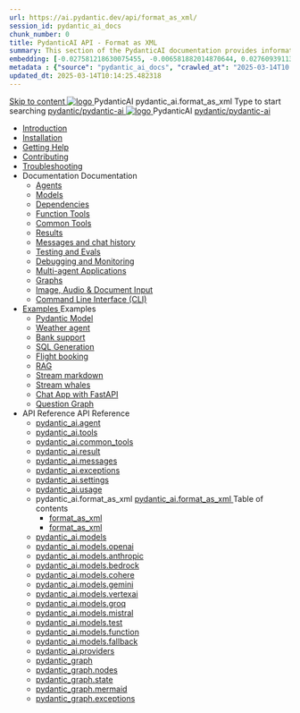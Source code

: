 ```yaml
---
url: https://ai.pydantic.dev/api/format_as_xml/
session_id: pydantic_ai_docs
chunk_number: 0
title: PydanticAI API - Format as XML
summary: This section of the PydanticAI documentation provides information on the 'format_as_xml' function, part of the pydantic_ai module. The documentation is structured to lead users through installation, usage, and additional resources for assistance.
embedding: [-0.027581218630075455, -0.006581882014870644, 0.027609391137957573, -0.02063661254942417, 0.010276046581566334, 0.011557911522686481, -0.04107601195573807, 0.0014958021929487586, 0.012938381172716618, 0.017917931079864502, 0.0035955598577857018, -0.08998408168554306, -0.0221579447388649, -0.023045390844345093, 0.027200885117053986, 0.009282954037189484, -0.026059884577989578, 0.012452399358153343, 0.00017266874783672392, 0.04473848268389702, 0.06553004682064056, -0.008423681370913982, 0.00698686670511961, 0.016396598890423775, 0.008015175350010395, -0.0016040916088968515, -0.015565498732030392, 0.050682954490184784, 0.023017218336462975, -0.036850087344646454, 0.012910207733511925, -0.01815740019083023, -0.020721130073070526, 0.0018594079883769155, 0.01150156557559967, 0.018495475873351097, 0.0008953683427534997, 0.014706226997077465, 0.007039690390229225, 0.02108737640082836, 0.02986321970820427, -0.05843048915266991, 0.045217420905828476, 0.005014766938984394, -0.06406506150960922, 0.0009922125609591603, 0.012558047659695148, 0.0278066024184227, 0.0065431441180408, -0.00916321948170662, -0.0808560773730278, 0.028003811836242676, -0.026003539562225342, 0.005947992671281099, -0.013959646224975586, -0.009212521836161613, -0.039639197289943695, 0.03341300040483475, 0.015185165219008923, -0.03479347005486488, 0.0115860840305686, -0.011924157850444317, -0.00578599888831377, 0.0747707411646843, -0.053753796964883804, 0.009557639248669147, -0.0761793851852417, 0.013445491902530193, -0.05254236236214638, -0.029299762099981308, 0.04394964501261711, 0.0338074192404747, -0.04865451157093048, -0.06564273685216904, -0.013058115728199482, -0.05848683416843414, 0.027243144810199738, 0.10311262309551239, -0.023129908367991447, -0.06879809498786926, 0.005902211647480726, 0.04293541982769966, -0.023918747901916504, -0.020101327449083328, -0.02042531594634056, -0.013889214023947716, -0.00893783662468195, 0.00391954742372036, -0.0287785641849041, -0.018030622974038124, -0.023890575394034386, -0.004990115761756897, -0.04265369474887848, -0.010402824729681015, 0.06327621638774872, 0.016157127916812897, -0.005229584872722626, 0.0030180164612829685, -0.01359339989721775, 0.005821214988827705, 0.029384281486272812, -0.03851228579878807, -0.0629381462931633, 0.03146907314658165, 0.016157127916812897, -0.011600170284509659, 0.015269683673977852, -0.02927158959209919, -0.009325212799012661, 0.0013804695336148143, -0.11697366833686829, -0.026679687201976776, -0.03806151822209358, 0.01202276349067688, -0.06316352635622025, -0.0030268204864114523, 0.005814171861857176, -0.0005458489176817238, 0.010163355618715286, -0.04118870571255684, -0.03166628256440163, 0.010705682449042797, 0.03439904749393463, 0.02567955106496811, 0.03459625691175461, 0.011177578009665012, -0.015509153716266155, -0.02822919376194477, -0.06017720326781273, -0.03783613443374634, 0.028285540640354156, -0.015171078965067863, 0.04025899991393089, -0.021143723279237747, -0.015945833176374435, -0.022946786135435104, -0.04073793813586235, -0.0010714486707001925, -0.03499067947268486, 0.03459625691175461, 0.03803334757685661, -0.02139727957546711, -0.002625357359647751, 0.039611026644706726, -0.0188476350158453, 0.011853726580739021, -0.03885035961866379, -0.015804968774318695, -0.04673875495791435, 0.019157536327838898, 0.04132957011461258, 0.028637701645493507, -0.028567269444465637, -0.02331303246319294, -0.019566044211387634, 0.018791290000081062, 0.029947739094495773, 0.001399838482029736, 0.03332848101854324, -0.040822457522153854, -0.029384281486272812, 0.05395100638270378, -0.0489925853908062, -0.008966009132564068, -0.02882082387804985, -0.016678325831890106, -0.04358339682221413, -0.018805377185344696, -0.06462851166725159, -0.048316434025764465, -0.025496428832411766, -0.03132820874452591, -0.012219972908496857, -0.005116893444210291, 0.011677646078169346, -0.04338618740439415, -0.029074380174279213, -0.017791153863072395, -0.02787703461945057, -0.031525418162345886, -0.01832643896341324, 0.011001497507095337, -0.03885035961866379, -0.049189794808626175, 0.01144521962851286, -0.024031439796090126, -0.002148179803043604, 0.005092242266982794, -0.025425996631383896, 0.06344525516033173, 0.004409051034599543, 0.023158080875873566, 0.03896304965019226, 0.022115686908364296, 0.01934066042304039, -0.022383328527212143, 0.060966044664382935, -0.022848179563879967, 0.015086560510098934, 0.02028445154428482, -0.004866859409958124, -0.004916162230074406, 0.013396189548075199, 0.019551957026124, 0.006979823112487793, -0.04206206277012825, 0.01565001718699932, -0.005631048232316971, -0.026637429371476173, -0.037413544952869415, 0.05028853565454483, -0.03958285227417946, 0.024158217012882233, 0.012417183257639408, -0.009747806005179882, 0.0001852144778240472, -0.06288179755210876, 0.02212977223098278, -0.0015424634329974651, 0.03158176317811012, -0.03896304965019226, 0.053612932562828064, 0.029046207666397095, 0.0018382783746346831, -0.03749806061387062, 0.009170262143015862, 0.03761075437068939, -0.05651473626494408, 0.024580810219049454, 0.015185165219008923, 0.016945969313383102, 0.02380605787038803, -0.02910255268216133, -0.000776073953602463, 0.0036976863630115986, -0.05797972157597542, 0.014720313251018524, 0.0060289897955954075, 0.019566044211387634, -0.004085063003003597, -0.0006039554718881845, -0.005483140703290701, 0.017086833715438843, 0.02265097014605999, 0.011424089781939983, 0.009057571180164814, -0.00869836751371622, -0.058599524199962616, 0.03775161877274513, 0.027651650831103325, 0.055049747228622437, -0.012691868469119072, 0.015466894023120403, -0.009085743688046932, -0.015396461822092533, -0.036709222942590714, -0.03203253075480461, 0.004644998349249363, -0.043301668018102646, 0.012332664802670479, -0.013741306960582733, 0.030708404257893562, -0.0031535981688648462, -0.006071249023079872, -0.01832643896341324, -0.0033332002349197865, -0.033891938626766205, 0.03194801136851311, -0.04240013659000397, -0.04811922460794449, 0.024763934314250946, 0.029327936470508575, 0.062149304896593094, -0.016255734488368034, -0.044062335044145584, 0.03518788889050484, -0.013699047267436981, 0.051528140902519226, 0.014354066923260689, 0.007867268286645412, -0.0007747533381916583, -0.02425682358443737, 0.0384841114282608, 0.030060429126024246, 0.010346478782594204, 0.036681048572063446, 4.861467095906846e-05, -0.04248465597629547, -0.016326166689395905, -0.02063661254942417, 0.0377797894179821, 0.019044846296310425, 0.03056754171848297, -0.03341300040483475, 0.016734672710299492, -0.02634161338210106, 0.06738945096731186, 0.029215244576334953, 0.03546961769461632, -0.022594625130295753, 0.0489925853908062, 0.009374515153467655, -0.01219884306192398, -0.0006805503508076072, -4.781680763699114e-05, 0.014255461283028126, -0.0287785641849041, -0.014509017579257488, 0.07634841650724411, -0.03532875329256058, -0.017833413556218147, 0.026285268366336823, -0.01934066042304039, -0.0383995920419693, -0.039103914052248, -0.030088601633906364, 0.0523451529443264, -0.015297857113182545, 0.0398082360625267, -0.018734944984316826, -0.04355522245168686, -0.051838040351867676, 0.03423001244664192, 0.01645294390618801, -0.06981232017278671, 0.002192199695855379, 0.014015992172062397, -0.013290541246533394, -0.04132957011461258, 0.00021933003154117614, 0.007810922339558601, -0.021721266210079193, 0.011318442411720753, 0.01645294390618801, -0.00474008172750473, -0.036089420318603516, -0.011607213877141476, 0.00948016345500946, -0.024130044505000114, 0.03397645428776741, -0.07217884063720703, -0.06085335463285446, -0.03811786323785782, -0.018551820889115334, -0.01948152482509613, 0.0050077238120138645, -0.0021693094167858362, 0.04383695125579834, -0.009466077201068401, 0.0024616026785224676, -0.0005172358942218125, 0.0015310182934626937, 0.011093059554696083, 0.044935692101716995, -0.014663968235254288, -0.008106737397611141, 0.01338210329413414, -0.023115823045372963, -0.02693324349820614, 0.028567269444465637, -0.055218782275915146, -0.014424498192965984, 0.003442369867116213, -0.006666400469839573, -0.011712862178683281, 0.01903075911104679, -0.01567818969488144, -0.01704457402229309, 0.0035585828591138124, -0.015340115875005722, 0.018622253090143204, -0.01036760862916708, -0.010698639787733555, -0.03220156580209732, -0.010008404962718487, -0.044935692101716995, -0.02941245399415493, 0.001098741078749299, 0.008578632026910782, 0.03941381722688675, 0.021031031385064125, -0.00043579874909482896, 0.0002379285142524168, 0.01366383209824562, 0.04220292717218399, 0.01700231432914734, 0.00025289534823969007, 0.028031984344124794, -0.018410956487059593, 0.05550051108002663, 0.046118952333927155, -0.017030486837029457, -0.0027503743767738342, -0.02435542829334736, 0.020129499956965446, 0.008233514614403248, -0.00783909484744072, 0.0012501701712608337, 0.0629381462931633, 0.0008782005170360208, -0.00783909484744072, 0.018312351778149605, -0.010177441872656345, -0.004838686902076006, -0.016016265377402306, 0.05209159851074219, 0.061247773468494415, 0.02243967354297638, 0.020932426676154137, -0.034173667430877686, 0.04394964501261711, -0.032990407198667526, 0.01648111641407013, -0.026257095858454704, -0.016438856720924377, -0.06547369807958603, 0.0007637483067810535, 0.022214291617274284, 0.01721361093223095, 0.021425452083349228, -0.026736034080386162, -0.0647975504398346, -0.042738210409879684, -0.015974005684256554, -0.0635579451918602, 0.052457842975854874, 0.06203661486506462, -0.0324832946062088, -0.0012255188776180148, -0.04679510369896889, -0.007275638170540333, 0.022636884823441505, 0.055077917873859406, -0.004648520145565271, 0.01888989470899105, -0.030370330438017845, 0.0026042277459055185, 0.026285268366336823, 0.015340115875005722, 0.007110122591257095, 0.020509833469986916, -0.05837414413690567, -0.03383558988571167, 0.019256142899394035, -0.007099557667970657, -0.017157264053821564, 0.018650425598025322, -0.021580401808023453, -0.0027662215288728476, -0.0397237166762352, 0.011255052872002125, -0.002991604385897517, -0.012128411792218685, 0.007173511665314436, -0.01912936381995678, -0.04820374399423599, 0.06378333270549774, -0.0012968314113095403, 0.05158448591828346, -0.0017643246101215482, 0.06941790133714676, 0.022918611764907837, -0.04147043451666832, 0.013480708003044128, 0.000163204429554753, -0.01714317873120308, 0.04186485335230827, 0.0016965337563306093, -0.004659085068851709, -0.0004930248251184821, 0.013544096611440182, -0.024806194007396698, -0.011057843454182148, -0.009585811756551266, -0.011191664263606071, -0.01905893161892891, 0.04386512562632561, 0.015621844679117203, -0.02411595918238163, 0.002907085930928588, 0.014621708542108536, -0.03363838046789169, 5.8051475207321346e-05, -0.005243671592324972, 0.006705137901008129, 0.08175760507583618, -0.034201838076114655, -0.04380878061056137, 0.012255189009010792, 0.005493705626577139, -0.013565226458013058, 0.00850115716457367, 0.03541327267885208, -0.01801653765141964, 0.04039986431598663, 0.017241783440113068, -0.048175569623708725, -0.011557911522686481, -0.00864202156662941, -0.02983504720032215, -0.007324940524995327, -0.02565137855708599, -0.007254508789628744, 0.040822457522153854, 0.008254644460976124, -0.03555413335561752, 0.012086152099072933, -0.008212385699152946, 0.0022996088955551386, 0.05192255973815918, -0.04676692932844162, -0.018875809386372566, -0.0006598609616048634, 0.024792106822133064, 0.02432725578546524, 0.04499204084277153, 0.0016366664785891771, 0.035835862159729004, -0.0009358668467029929, -0.0018911025254055858, 0.016509288921952248, -0.03577951714396477, -0.01704457402229309, -0.012882035225629807, -0.004250578582286835, -0.01794610545039177, -0.031215516850352287, -0.04749942198395729, -0.015185165219008923, -0.01735447533428669, 0.033751074224710464, 0.013600442558526993, 0.0178756732493639, -0.008677237667143345, -0.05488070845603943, 0.009001225233078003, 0.01043804083019495, 0.0055465297773480415, -0.041385915130376816, -0.013269411399960518, -0.00813490990549326, 0.0036342975217849016, -0.03718816116452217, 0.014100510627031326, 0.0009473120444454253, 0.008233514614403248, 0.002454559551551938, -0.0004917042679153383, -0.011240966618061066, 0.035385098308324814, 0.06800925731658936, -0.014276591129601002, 0.014185029082000256, -0.028060156852006912, 0.012283362448215485, 0.03620211035013199, -0.014424498192965984, -0.013755393214523792, 0.008395508863031864, 0.011670602485537529, 0.006127594504505396, -0.014818918891251087, 0.01896032691001892, 0.017453080043196678, -0.022974958643317223, 0.03794882819056511, 0.033441171050071716, -0.02262279763817787, -0.028651786968111992, 0.007261551916599274, -0.005676829256117344, -0.019988635554909706, -0.006926999427378178, -0.010290132835507393, -0.033159442245960236, -0.006303675007075071, -0.009304082952439785, -0.02014358714222908, -0.01202276349067688, 0.0012748214649036527, -0.03341300040483475, -0.018692685291171074, 0.005197890568524599, 0.01965056173503399, -0.047443076968193054, 0.015199251472949982, -0.0017775306478142738, 0.0021816350053995848, 0.016988227143883705, 0.0068565672263503075, 0.01200867723673582, -0.014537190087139606, -0.010733854956924915, -0.03397645428776741, -0.005729652941226959, -0.00018917628040071577, 0.049922287464141846, -0.02494705840945244, -0.03820238262414932, 0.023158080875873566, -0.005296495743095875, -0.02369336597621441, -0.013051072135567665, 0.0376952700316906, -0.007402415852993727, 0.015974005684256554, -0.004197754431515932, 0.0025197090581059456, -0.005916298367083073, -0.000911215553060174, -0.02397509478032589, 0.0007725523319095373, -0.01732630282640457, -0.033751074224710464, -0.021594488993287086, 0.02627118118107319, -0.04533011466264725, 0.01905893161892891, 0.049781423062086105, -0.05589493364095688, 0.003099013352766633, 0.014403369277715683, 0.014072338119149208, 0.010022491216659546, 0.0037822050508111715, -0.005032374989241362, -0.020890166983008385, -0.04856999218463898, -0.03028581291437149, -0.006162810605019331, -0.019326575100421906, 0.03735719621181488, 0.031215516850352287, 0.026637429371476173, -0.011804423294961452, 0.012212930247187614, 0.005983208771795034, -0.04631616175174713, 0.0041907113045454025, -0.030483022332191467, -0.005039418116211891, 0.03628662973642349, -0.0018294743495061994, -0.02236924134194851, 0.042371965944767, -0.03484981507062912, -0.016734672710299492, -0.014015992172062397, 0.011931201443076134, -0.011410003527998924, 0.015044300816953182, 0.012952467426657677, 0.018213747069239616, -0.014494930393993855, 0.024876626208424568, -0.0061452025547623634, -0.010290132835507393, -0.030116776004433632, -0.02700367569923401, 0.02380605787038803, -0.04980959743261337, 0.016114870086312294, 0.024130044505000114, -0.019551957026124, -0.028905343264341354, 0.03130003437399864, 0.03445539250969887, 0.04192119836807251, 0.01043804083019495, 0.028525009751319885, -0.001975621096789837, 0.021876217797398567, 0.024031439796090126, 0.021439537405967712, 0.005141545087099075, -0.019594216719269753, 0.013396189548075199, -0.05781068652868271, -0.01045212708413601, 0.02021401934325695, -0.027412181720137596, 0.005000680685043335, -0.0722915306687355, 0.028623614460229874, 0.07510881125926971, -0.01972099393606186, 0.02898986078798771, 0.010029533877968788, 0.007088993210345507, 0.04262552037835121, 0.014790745452046394, -0.020678870379924774, 0.011973461136221886, 0.007071385160088539, 0.016776930540800095, 0.017608029767870903, -0.019185710698366165, 0.025102008134126663, -0.015875400975346565, -0.09888669848442078, -0.017720721662044525, 0.009853454306721687, 0.003665992058813572, -0.017608029767870903, -0.017467165365815163, -0.003947720397263765, -0.0033719378989189863, 0.0035444966051727533, 0.039075739681720734, -0.048598162829875946, -0.020298536866903305, 0.020608438178896904, -0.018720857799053192, 0.020650697872042656, -0.0022538278717547655, 0.014635794796049595, 0.021284587681293488, 0.012903165072202682, -0.01081837434321642, -0.02986321970820427, -0.02227063663303852, 0.01360748615115881, -0.006504406686872244, 0.005102807190269232, 0.006617097649723291, -0.029074380174279213, -0.021693093702197075, 0.014663968235254288, -0.03293405845761299, -0.004539350047707558, 0.004106192849576473, 0.00834620650857687, 0.0060289897955954075, -0.014142770320177078, 0.010825417004525661, -0.011212794110178947, -0.040061790496110916, 0.02574998326599598, -0.030229466035962105, 0.0198618583381176, -0.0016974140889942646, -0.015509153716266155, 0.002507383469492197, -0.008973052725195885, -0.02844049036502838, -0.03577951714396477, -0.0055113136768341064, 0.0708828866481781, -0.017678461968898773, -0.003887853119522333, 0.00850115716457367, 0.012403097003698349, -0.005539486184716225, -0.016185302287340164, 0.0026007061824202538, -0.01832643896341324, -0.015945833176374435, 0.0026341613847762346, -0.014706226997077465, 0.01129026897251606, -0.0008751191198825836, 0.013656788505613804, -0.02035488374531269, 0.030990133062005043, -0.002389409812167287, -0.012241102755069733, 0.018974414095282555, -0.01150156557559967, -0.030708404257893562, -0.018425043672323227, -0.01301585603505373, -0.002000272274017334, -0.009191391989588737, 0.01948152482509613, 0.015114733017981052, -0.0264824777841568, 0.00274861347861588, -0.03307492285966873, 0.01941109262406826, -0.0008720377227291465, -0.0071911197155714035, -0.013487751595675945, -0.0023911704774945974, 4.154394628130831e-05, 0.002635922050103545, -0.008113780058920383, 0.0037082512862980366, -0.02613031677901745, -0.02787703461945057, -0.035385098308324814, -0.05752895772457123, 0.010980367660522461, 0.012882035225629807, -0.004623868968337774, 0.019256142899394035, -0.03659652918577194, 0.013945559971034527, -0.08947696536779404, -0.017382647842168808, -0.011705818586051464, -0.0015776795335114002, 0.048147398978471756, -0.02174943871796131, 0.0043280539102852345, 0.023848315700888634, -0.0035550612956285477, -0.03231425583362579, 0.0027310054283589125, -0.0025602076202630997, -0.028046071529388428, 0.005395100452005863, 0.04000544548034668, -0.02303130365908146, 0.047133177518844604, -0.021946649998426437, 0.026919156312942505, -0.0013082766672596335, -0.01888989470899105, 0.013987819664180279, 0.008043348789215088, 0.04913344979286194, -0.039751891046762466, 0.011846682988107204, -0.0009429100318811834, 0.0234820693731308, 0.02794746682047844, 0.01877720281481743, -0.022101599723100662, -0.04003361985087395, -0.01948152482509613, 0.03425818309187889, -0.00714533869177103, 0.052852265536785126, 0.015326029621064663, 0.030708404257893562, 0.010318306274712086, -0.007324940524995327, 0.01437519583851099, -0.02345389686524868, 0.014804831705987453, 0.016537461429834366, 0.027031848207116127, 0.00013261048297863454, -0.018565908074378967, -0.0033261568751186132, 0.004324532113969326, 0.005778955761343241, 0.014678054489195347, 0.03208887577056885, -0.019354747608304024, 0.014001905918121338, 0.036821912974119186, 0.03620211035013199, -0.039751891046762466, -0.0023858880158513784, 0.007113644387573004, -0.001517812255769968, -0.010205614380538464, 0.02115780860185623, -0.013487751595675945, -0.02139727957546711, -0.01718543842434883, -0.0172558706253767, -0.0436960868537426, 0.012389009818434715, -0.008670194074511528, -0.014509017579257488, -0.009888669475913048, 0.024087784811854362, -0.00435622688382864, -0.030680231750011444, -0.007430588826537132, 0.002792633604258299, 0.009487207047641277, 0.0046837362460792065, 0.00043623894453048706, -0.04121687635779381, 0.04355522245168686, -0.0357513464987278, -0.029806874692440033, 0.022017082199454308, -0.023059476166963577, -0.017410820350050926, -0.010881762951612473, -0.031694453209638596, 0.009670330211520195, -0.015776794403791428, -0.0010608838638290763, -0.010705682449042797, 0.004261143505573273, 0.009346342645585537, -0.029018035158514977, 0.004014630801975727, -0.007817965932190418, 0.022002995014190674, -0.004159017000347376, 0.0003875967813655734, 0.03704729676246643, 0.008811058476567268, -0.0175657719373703, 0.021664921194314957, -0.013515924103558064, 0.007303811144083738, -0.012100238353013992, -0.04533011466264725, -0.003683599876239896, 0.04085063189268112, 0.009226608090102673, 0.022665057331323624, 0.010015447624027729, -0.015607758425176144, -0.01896032691001892, -0.016002178192138672, 0.05837414413690567, 0.00698686670511961, -0.056092143058776855, 0.010698639787733555, 0.022115686908364296, -0.015072474256157875, -0.002468645805492997, 0.034060973674058914, -0.003630775958299637, -0.003887853119522333, -0.009501293301582336, 0.0060184248723089695, -0.006902347784489393, 0.004046325571835041, 0.028313713148236275, 0.007937700487673283, -0.04631616175174713, 0.022834094241261482, 0.00834620650857687, -0.009057571180164814, 0.04530194029211998, -0.028215108439326286, -0.0027362878900021315, 0.00030814053025096655, 0.003290941007435322, -0.0014799549244344234, -0.01200867723673582, -0.017903845757246017, -0.049048930406570435, -0.00517676118761301, -0.009029397740960121, -0.009247737936675549, 0.002102398779243231, -0.027989724650979042, 0.025045663118362427, -0.022073427215218544, -0.005895168520510197, 0.030792923644185066, 0.0053176251240074635, 0.030764751136302948, -0.01983368583023548, -0.0403435193002224, -0.01294542383402586, -0.006250850856304169, -0.0065114498138427734, 0.044935692101716995, -0.012635522522032261, -0.04702048376202583, -0.00518380431458354, -0.010684552602469921, -0.014480844140052795, -0.0031940967310220003, -0.017762981355190277, 0.014875263907015324, 0.002044292399659753, 0.03321578726172447, 0.038005173206329346, 0.02972235530614853, 0.01941109262406826, 0.08389874547719955, 0.04879537224769592, -0.0026693774852901697, -0.03383558988571167, 0.029158897697925568, -0.021974822506308556, -0.023510241881012917, 0.009508336894214153, 0.01338210329413414, 0.0403435193002224, 3.232724338886328e-05, -0.0021957214921712875, 0.01619938760995865, -0.00948016345500946, 0.025116095319390297, 0.03997727110981941, 0.0005841464153490961, -0.007775706239044666, 0.05003498122096062, 0.0081208236515522, 0.009980231523513794, 0.03394828364253044, 0.021002858877182007, 0.003789248177781701, 0.017720721662044525, 0.016945969313383102, 0.027933379635214806, 0.0018611687701195478, -0.024932971224188805, -0.0019351225346326828, 0.017960190773010254, -0.007944743148982525, -0.00834620650857687, 0.02352432906627655, 0.02627118118107319, -0.027102280408143997, 0.011346614919602871, 0.006205069832503796, -0.007634841836988926, -0.02359476126730442, 0.01256509032100439, -0.027398094534873962, 0.008388465270400047, -0.013346887193620205, -0.007296768017113209, -0.023918747901916504, -0.04073793813586235, -0.02707410790026188, 0.010754984803497791, 0.009825280867516994, 0.013424362055957317, 0.016424771398305893, 0.014748486690223217, 0.022989043965935707, 0.0022397413849830627, -0.022355156019330025, 0.0364556647837162, -0.02844049036502838, 0.0021939605940133333, 0.04279455915093422, 0.00474712485447526, 0.027510786429047585, 0.010423953644931316, 0.016678325831890106, -0.012438313104212284, -0.008247601799666882, 0.021425452083349228, 0.014692140743136406, -0.014649881049990654, 0.011994590051472187, 0.007423545699566603, 0.02839823067188263, 0.04927431419491768, -0.0009569964604452252, -0.0258626751601696, -0.012121368199586868, 0.013375059701502323, 0.027313577011227608, 0.007409459445625544, 0.013635658659040928, -0.020509833469986916, 0.024158217012882233, 0.0029986475128680468, -0.0007355754496529698, 0.012135454453527927, -0.005947992671281099, 0.029947739094495773, 0.006919955834746361, -0.010719768702983856, -0.010578904300928116, -0.02090425416827202, -0.0012510506203398108, -0.014213202521204948, 0.035525962710380554, 0.028651786968111992, -0.027102280408143997, 0.02251010574400425, -0.006743875797837973, 0.010726812295615673, -0.023129908367991447, -0.018382783979177475, -0.020481660962104797, -0.030201293528079987, 0.012551004067063332, -0.011860769242048264, -0.035976726561784744, 0.015227424912154675, 0.0054796189069747925, -0.006050119176506996, 0.018382783979177475, -0.03349751606583595, -0.012572133913636208, -0.031384553760290146, -0.005338754970580339, -0.0015151710249483585, 0.013128547929227352, 0.01962238922715187, -0.003630775958299637, -0.0218480434268713, -0.005884603597223759, 0.00857158936560154, 0.003403632203117013, -0.0035057589411735535, 0.018579993396997452, -0.015903573483228683, 0.014135726727545261, 0.027623478323221207, 0.016157127916812897, 0.007360156625509262, 0.014396325685083866, -0.013910343870520592, 0.0009385080193169415, -0.08141953498125076, 0.04028717428445816, 0.021453624591231346, -0.014945696108043194, -0.022425588220357895, 0.01891806721687317, 0.0162416473031044, 0.014509017579257488, 0.011959373950958252, -0.0522606335580349, -0.017410820350050926, -0.03225791081786156, -0.005747260991483927, 0.013283498585224152, 0.02328485995531082, 0.019749166443943977, 0.005451446399092674, 0.008825144730508327, -0.025144267827272415, 0.010642293840646744, 0.009966145269572735, 0.015185165219008923, -0.02101694606244564, 0.020298536866903305, 0.02477801963686943, -0.022946786135435104, 0.02063661254942417, -0.03806151822209358, -0.007923613302409649, -0.05781068652868271, -0.012938381172716618, 0.0033226353116333485, -0.04383695125579834, -0.011170534417033195, -0.011776250787079334, -0.008839230984449387, -0.01045212708413601, 0.007846138440072536, -0.027510786429047585, 0.013501837849617004, 0.009515379555523396, -0.014847091399133205, -0.018763117492198944, 0.0855327695608139, -0.007972916588187218, -0.0162416473031044, 0.02132684737443924, 0.0036237325984984636, 0.018143314868211746, -0.0042153624817729, 0.016706500202417374, -0.0036043638829141855, -0.029046207666397095, -0.016326166689395905, 0.03916025906801224, 0.005895168520510197, -0.020016809925436974, 0.023341204971075058, -0.014466757886111736, 0.00783909484744072, 0.01693188212811947, 0.036089420318603516, 0.012938381172716618, 0.012889077886939049, 0.041836678981781006, -0.02624300867319107, -0.007205205969512463, 0.02014358714222908, -0.004968986380845308, 0.02666560187935829, -0.017622116953134537, 0.025425996631383896, 0.04163946956396103, -0.0011647712672129273, -0.04056890308856964, -0.027764342725276947, -0.004564001690596342, -0.01860816590487957, 0.027651650831103325, 0.004722473677247763, -0.016114870086312294, -0.005761347711086273, 0.002783829579129815, 0.03724450618028641, 0.0015952875837683678, -0.015171078965067863, -0.0006990387919358909, -0.0014271308900788426, 0.021693093702197075, 0.030088601633906364, -0.01829826459288597, 0.005782477091997862, 0.016227560117840767, -0.015185165219008923, 0.02777842804789543, -0.006476233713328838, -0.004440745338797569, -0.0039970227517187595, -0.017298128455877304, -0.004405529238283634, 0.06462851166725159, 0.045668188482522964, 0.02858135476708412, -0.030116776004433632, 0.024806194007396698, 0.010177441872656345, 0.02170718088746071, -0.020918339490890503, -0.052852265536785126, 0.011677646078169346, -0.014466757886111736, 0.00878288596868515, 0.039751891046762466, -0.008832188323140144, 0.014093467965722084, 0.014255461283028126, 0.0014104032889008522, 0.011262096464633942, 0.024961143732070923, 0.0023682801984250546, 0.005955035798251629, 0.016537461429834366, 0.046372510492801666, -0.003553300630301237, -0.013396189548075199, -0.006039554253220558, 0.03118734434247017, -0.011917115189135075, -0.03423001244664192, 0.013614528812468052, -0.0012677782215178013, -0.02770799770951271, 0.016424771398305893, 0.017312215641140938, 0.003754032077267766, -0.014804831705987453, 0.03191983699798584, -0.005912776570767164, 0.03101830743253231, -0.01735447533428669, 0.009740762412548065, 0.01662198081612587, 0.03916025906801224, 0.014065294526517391, 0.009973188862204552, -0.04516107589006424, 0.023707453161478043, 0.0014755529118701816, 0.019706908613443375, -0.011832596734166145, -0.013868085108697414, -0.013684961013495922, 0.019960463047027588, 0.026116231456398964, 0.007641885429620743, 0.007648928556591272, -0.005194368772208691, -0.02132684737443924, 0.012487615458667278, -0.020692957565188408, -0.014833005145192146, -0.030849268659949303, -0.01157199777662754, 0.00893783662468195, -0.013952603563666344, -0.009726676158607006, -0.012628479860723019, 0.0021270501893013716, 0.02603171207010746, 0.0027116367127746344, -0.03296223282814026, -0.012142498046159744, -0.005514835007488728, -0.013776523061096668, 0.010881762951612473, -0.005976165644824505, -0.010867676697671413, 0.0024510377552360296, -0.009029397740960121, 0.014065294526517391, -0.031525418162345886, -0.028708133846521378, 0.01595991849899292, -0.006874175276607275, 0.024904798716306686, 0.015311943367123604, -0.009247737936675549, 0.007832052186131477, -0.027243144810199738, 0.007522150408476591, 0.008163083344697952, -0.02090425416827202, 0.010585947893559933, -0.016960054636001587, -0.0029176506213843822, 0.018185574561357498, 0.03397645428776741, 0.025003403425216675, -0.052852265536785126, 0.022763662040233612, -0.028454577550292015, -0.03397645428776741, -0.004937291610985994, 0.0023172167129814625, 0.014030078426003456, -0.0051345014944672585, 0.0006994790164753795, 0.0014033600455150008, 0.009557639248669147, 0.014466757886111736, 0.012057979591190815, 0.02513018064200878, 0.01052255928516388, 0.011945287697017193, -0.0278066024184227, 0.0056380913592875, 0.020228104665875435, 0.0065466659143567085, -0.012029806151986122, -0.00042391332681290805, -0.014734399504959583, 0.005852909293025732, -0.01430476363748312, -0.00970554631203413, -0.009811194613575935, 0.0057155666872859, -0.011733991093933582, -0.011966417543590069, 0.027679823338985443, -0.021650834009051323, -0.011853726580739021, -0.009902756661176682, -0.036117590963840485, -0.002725723199546337, 0.003107817377895117, 0.009487207047641277, 0.008296904154121876, 0.003852637019008398, 0.041667643934488297, -0.005402143578976393, -0.011304355226457119, 0.023411637172102928, 0.008437768556177616, -0.02198890782892704, 0.004704865626990795, 0.00869836751371622, 0.0016481116181239486, -0.01574862189590931, 0.020059067755937576, 0.000820094021037221, 0.017791153863072395, -0.007437631953507662, 0.008163083344697952, -0.0034599779173731804, -0.0051908474415540695, 0.0030215380247682333, 0.010881762951612473, 0.021904390305280685, 0.005398622248321772, 0.00669105164706707, 0.0077193607576191425, 0.015269683673977852, -0.013036985881626606, -0.013325757347047329, 0.016326166689395905, 0.008127867244184017, -0.0068917833268642426, 0.020115414634346962, 0.013459578156471252, 0.018058795481920242, -0.004926727153360844, -0.011402960866689682, 0.03208887577056885, 0.029919564723968506, -0.01721361093223095, -0.007289724424481392, -0.02031262405216694, 0.0017203046008944511, -0.031074652448296547, -0.012600306421518326, 0.007099557667970657, 0.04254100099205971, -0.017410820350050926, -0.019284315407276154, 0.012086152099072933, -0.004972507711499929, 0.0032328343950212, -0.023186255246400833, 0.001409522839821875, 0.0016287427861243486, 0.002611270872876048, -0.04090697690844536, 0.010015447624027729, 0.0020460530649870634, 0.01641068421304226, -0.0073178973980247974, -0.036850087344646454, 3.340023249620572e-05, -0.035385098308324814, -0.0015063669998198748, 0.0002848098811227828, -0.019805513322353363, 0.007036169059574604, -0.015086560510098934, 0.007208727765828371, 0.014297720976173878, -0.0020830300636589527, 0.0021059203427284956, 0.022538278251886368, -0.04997863247990608, -0.006257893983274698, -0.044203199446201324, -0.00948016345500946, 0.012445355765521526, 0.01881946250796318, -0.012600306421518326, 0.006264937110245228, 0.004313967656344175, -0.012381967157125473, 0.020538005977869034, -0.0031835318077355623, -0.003282136982306838, -0.033103097230196, 0.0027609390672296286, -0.006303675007075071, 0.010902892798185349, -0.011698775924742222, 0.027102280408143997, 0.015326029621064663, -0.010430997237563133, -0.018030622974038124, 0.01605852320790291, -0.0034916724544018507, 0.039920926094055176, 0.004599217791110277, 0.01353705395013094, -0.007599625736474991, 0.022073427215218544, 0.039470162242650986, 0.005141545087099075, 0.013255325146019459, -0.0013637419324368238, -0.0073742433451116085, 0.010571861639618874, -0.01839687116444111, 0.025454169139266014, 0.020538005977869034, -0.006476233713328838, 0.019749166443943977, -0.01429067738354206, 0.03211704641580582, -0.03408914804458618, 0.03090561553835869, 0.015903573483228683, -0.009508336894214153, 0.007444675080478191, -0.010776114650070667, 0.025693638250231743, 0.05516243726015091, -0.004197754431515932, 0.010409867390990257, 0.001378708751872182, 0.007972916588187218, 0.0065114498138427734, 0.0038068562280386686, 0.015523239970207214, 0.0008905261638574302, 0.028623614460229874, 0.013790609315037727, -0.027905207127332687, -0.001266017439775169, 0.012663695961236954, 0.0033138312865048647, 0.00857158936560154, 0.005902211647480726, 0.02707410790026188, -0.005032374989241362, 0.01437519583851099, -0.025256959721446037, -0.014720313251018524, 0.01839687116444111, 0.017932018265128136, 0.00042743494850583375, -0.03592038154602051, -0.007832052186131477, -0.005166196264326572, -0.03600490093231201, 0.0004762972239404917, -0.004803470801562071, 0.004335097037255764, -0.0033420042600482702, -0.009853454306721687, -0.015396461822092533, 0.011276182718575, 0.014023035764694214, 0.03127186372876167, -0.009740762412548065, 0.012797516770660877, 0.0038843315560370684, -0.03220156580209732, -0.0009737240616232157, -0.04172398895025253, 0.013001769781112671, -0.008494113571941853, -0.005852909293025732, -0.012304491363465786, 0.02432725578546524, -0.008973052725195885, 0.014678054489195347, 0.0023629977367818356, -0.019284315407276154, -0.0018259527860209346, 0.0006140800542198122, 0.007599625736474991, 0.001015102956444025, 0.034765295684337616, -0.01891806721687317, -0.0241863913834095, -0.02898986078798771, -0.03473712131381035, 0.012212930247187614, 0.021284587681293488, -0.049922287464141846, 0.03180714696645737, 0.006335369311273098, 0.017833413556218147, 0.009909799322485924, 0.015903573483228683, 4.9137408495880663e-05, 0.0018858200637623668, 0.0014376956969499588, -0.00813490990549326]
metadata : {"source": "pydantic_ai_docs", "crawled_at": "2025-03-14T10:14:25.482318", "url_path": "/api/format_as_xml/", "chunk_size": 4870}
updated_dt: 2025-03-14T10:14:25.482318
---
```

[ Skip to content ](https://ai.pydantic.dev/api/format_as_xml/#pydantic_aiformat_as_xml)
[ ![logo](https://ai.pydantic.dev/img/logo-white.svg) ](https://ai.pydantic.dev/ "PydanticAI")
PydanticAI 
pydantic_ai.format_as_xml 
Type to start searching
[ pydantic/pydantic-ai  ](https://github.com/pydantic/pydantic-ai "Go to repository")
[ ![logo](https://ai.pydantic.dev/img/logo-white.svg) ](https://ai.pydantic.dev/ "PydanticAI") PydanticAI 
[ pydantic/pydantic-ai  ](https://github.com/pydantic/pydantic-ai "Go to repository")
  * [ Introduction  ](https://ai.pydantic.dev/)
  * [ Installation  ](https://ai.pydantic.dev/install/)
  * [ Getting Help  ](https://ai.pydantic.dev/help/)
  * [ Contributing  ](https://ai.pydantic.dev/contributing/)
  * [ Troubleshooting  ](https://ai.pydantic.dev/troubleshooting/)
  * Documentation  Documentation 
    * [ Agents  ](https://ai.pydantic.dev/agents/)
    * [ Models  ](https://ai.pydantic.dev/models/)
    * [ Dependencies  ](https://ai.pydantic.dev/dependencies/)
    * [ Function Tools  ](https://ai.pydantic.dev/tools/)
    * [ Common Tools  ](https://ai.pydantic.dev/common_tools/)
    * [ Results  ](https://ai.pydantic.dev/results/)
    * [ Messages and chat history  ](https://ai.pydantic.dev/message-history/)
    * [ Testing and Evals  ](https://ai.pydantic.dev/testing-evals/)
    * [ Debugging and Monitoring  ](https://ai.pydantic.dev/logfire/)
    * [ Multi-agent Applications  ](https://ai.pydantic.dev/multi-agent-applications/)
    * [ Graphs  ](https://ai.pydantic.dev/graph/)
    * [ Image, Audio & Document Input  ](https://ai.pydantic.dev/input/)
    * [ Command Line Interface (CLI)  ](https://ai.pydantic.dev/cli/)
  * [ Examples  ](https://ai.pydantic.dev/examples/)
Examples 
    * [ Pydantic Model  ](https://ai.pydantic.dev/examples/pydantic-model/)
    * [ Weather agent  ](https://ai.pydantic.dev/examples/weather-agent/)
    * [ Bank support  ](https://ai.pydantic.dev/examples/bank-support/)
    * [ SQL Generation  ](https://ai.pydantic.dev/examples/sql-gen/)
    * [ Flight booking  ](https://ai.pydantic.dev/examples/flight-booking/)
    * [ RAG  ](https://ai.pydantic.dev/examples/rag/)
    * [ Stream markdown  ](https://ai.pydantic.dev/examples/stream-markdown/)
    * [ Stream whales  ](https://ai.pydantic.dev/examples/stream-whales/)
    * [ Chat App with FastAPI  ](https://ai.pydantic.dev/examples/chat-app/)
    * [ Question Graph  ](https://ai.pydantic.dev/examples/question-graph/)
  * API Reference  API Reference 
    * [ pydantic_ai.agent  ](https://ai.pydantic.dev/api/agent/)
    * [ pydantic_ai.tools  ](https://ai.pydantic.dev/api/tools/)
    * [ pydantic_ai.common_tools  ](https://ai.pydantic.dev/api/common_tools/)
    * [ pydantic_ai.result  ](https://ai.pydantic.dev/api/result/)
    * [ pydantic_ai.messages  ](https://ai.pydantic.dev/api/messages/)
    * [ pydantic_ai.exceptions  ](https://ai.pydantic.dev/api/exceptions/)
    * [ pydantic_ai.settings  ](https://ai.pydantic.dev/api/settings/)
    * [ pydantic_ai.usage  ](https://ai.pydantic.dev/api/usage/)
    * pydantic_ai.format_as_xml  [ pydantic_ai.format_as_xml  ](https://ai.pydantic.dev/api/format_as_xml/) Table of contents 
      * [ format_as_xml  ](https://ai.pydantic.dev/api/format_as_xml/#pydantic_ai.format_as_xml)
      * [ format_as_xml  ](https://ai.pydantic.dev/api/format_as_xml/#pydantic_ai.format_as_xml.format_as_xml)
    * [ pydantic_ai.models  ](https://ai.pydantic.dev/api/models/base/)
    * [ pydantic_ai.models.openai  ](https://ai.pydantic.dev/api/models/openai/)
    * [ pydantic_ai.models.anthropic  ](https://ai.pydantic.dev/api/models/anthropic/)
    * [ pydantic_ai.models.bedrock  ](https://ai.pydantic.dev/api/models/bedrock/)
    * [ pydantic_ai.models.cohere  ](https://ai.pydantic.dev/api/models/cohere/)
    * [ pydantic_ai.models.gemini  ](https://ai.pydantic.dev/api/models/gemini/)
    * [ pydantic_ai.models.vertexai  ](https://ai.pydantic.dev/api/models/vertexai/)
    * [ pydantic_ai.models.groq  ](https://ai.pydantic.dev/api/models/groq/)
    * [ pydantic_ai.models.mistral  ](https://ai.pydantic.dev/api/models/mistral/)
    * [ pydantic_ai.models.test  ](https://ai.pydantic.dev/api/models/test/)
    * [ pydantic_ai.models.function  ](https://ai.pydantic.dev/api/models/function/)
    * [ pydantic_ai.models.fallback  ](https://ai.pydantic.dev/api/models/fallback/)
    * [ pydantic_ai.providers  ](https://ai.pydantic.dev/api/providers/)
    * [ pydantic_graph  ](https://ai.pydantic.dev/api/pydantic_graph/graph/)
    * [ pydantic_graph.nodes  ](https://ai.pydantic.dev/api/pydantic_graph/nodes/)
    * [ pydantic_graph.state  ](https://ai.pydantic.dev/api/pydantic_graph/state/)
    * [ pydantic_graph.mermaid  ](https://ai.pydantic.dev/api/pydantic_graph/mermaid/)
    * [ pydantic_graph.exceptions  ](https://ai.pydantic.dev/api/pydantic_graph/exceptions/)